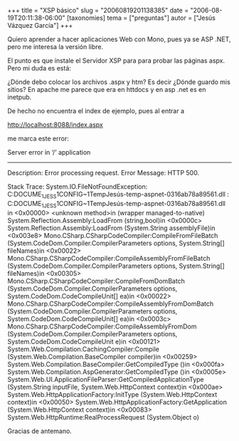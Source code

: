+++
title = "XSP básico"
slug = "20060819201138385"
date = "2006-08-19T20:11:38-06:00"
[taxonomies]
tema = ["preguntas"]
autor = ["Jesús Vázquez García"]
+++

Quiero aprender a hacer aplicaciones Web con Mono, pues ya se ASP .NET,
pero me interesa la versión libre.

El punto es que instale el Servidor XSP para para probar las páginas
aspx. Pero mi duda es está:

¿Dónde debo colocar los archivos .aspx y htm? Es decir ¿Dónde guardo mis
sitios? En apache me parece que era en httdocs y en asp .net es en
inetpub.

<!-- more -->
De hecho no encuentra el index de ejemplo, pues al entrar a

<a href="http://localhost:8088/index.aspx">http://localhost:8088/index.aspx</a>

me marca este error:

Server error in ‘/’ application

------------------------------------------------------------------------

Description: Error processing request. Error Message: HTTP 500.

Stack Trace: System.IO.FileNotFoundException:
C:DOCUME<sub>1JESS</sub>1CONFIG\~1TempJesús-temp-aspnet-0316ab78a89561.dll
:
C:DOCUME<sub>1JESS</sub>1CONFIG\~1TempJesús-temp-aspnet-0316ab78a89561.dll
in \<0x00000\> \<unknown method\>in (wrapper managed-to-native)
System.Reflection.Assembly:LoadFrom (string,bool)in \<0x0000c\>
System.Reflection.Assembly:LoadFrom (System.String assemblyFile)in
\<0x003e8\> Mono.CSharp.CSharpCodeCompiler:CompileFromFileBatch
(System.CodeDom.Compiler.CompilerParameters options, System.String\[\]
fileNames)in \<0x00022\>
Mono.CSharp.CSharpCodeCompiler:CompileAssemblyFromFileBatch
(System.CodeDom.Compiler.CompilerParameters options, System.String\[\]
fileNames)in \<0x00305\>
Mono.CSharp.CSharpCodeCompiler:CompileFromDomBatch
(System.CodeDom.Compiler.CompilerParameters options,
System.CodeDom.CodeCompileUnit\[\] ea)in \<0x00022\>
Mono.CSharp.CSharpCodeCompiler:CompileAssemblyFromDomBatch
(System.CodeDom.Compiler.CompilerParameters options,
System.CodeDom.CodeCompileUnit\[\] ea)in \<0x0003c\>
Mono.CSharp.CSharpCodeCompiler:CompileAssemblyFromDom
(System.CodeDom.Compiler.CompilerParameters options,
System.CodeDom.CodeCompileUnit e)in \<0x00121\>
System.Web.Compilation.CachingCompiler:Compile
(System.Web.Compilation.BaseCompiler compiler)in \<0x00259\>
System.Web.Compilation.BaseCompiler:GetCompiledType ()in \<0x000fa\>
System.Web.Compilation.AspGenerator:GetCompiledType ()in \<0x0005e\>
System.Web.UI.ApplicationFileParser:GetCompiledApplicationType
(System.String inputFile, System.Web.HttpContext context)in \<0x000ae\>
System.Web.HttpApplicationFactory:InitType (System.Web.HttpContext
context)in \<0x00050\> System.Web.HttpApplicationFactory:GetApplication
(System.Web.HttpContext context)in \<0x00083\>
System.Web.HttpRuntime:RealProcessRequest (System.Object o)

Gracias de antemano.

